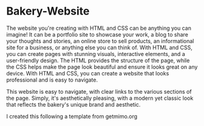 # Bakery-Website

The website you're creating with HTML and CSS can be anything you can imagine! It can be a portfolio site to showcase your work, a blog to share your thoughts and stories, an online store to sell products, an informational site for a business, or anything else you can think of. With HTML and CSS, you can create pages with stunning visuals, interactive elements, and a user-friendly design. The HTML provides the structure of the page, while the CSS helps make the page look beautiful and ensure it looks great on any device. With HTML and CSS, you can create a website that looks professional and is easy to navigate.

This website is easy to navigate, with clear links to the various sections of the page. Simply, it's  aesthetically pleasing, with a modern yet classic look that reflects the bakery's unique brand and aesthetic.

I created this following  a template from getmimo.org
